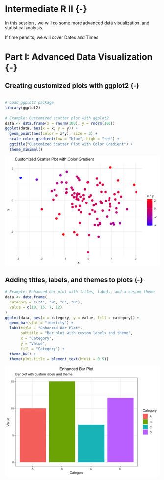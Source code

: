 
# Intermediate R II {-}

In this session , we will do some more advanced data visualization ,and  statistical analysis. 

If time permits, we will cover Dates and Times
# Part I: Advanced Data Visualization {-}


## Creating customized plots with ggplot2 {-}

```r

# Load ggplot2 package
library(ggplot2)

# Example: Customized scatter plot with ggplot2
data <- data.frame(x = rnorm(100), y = rnorm(100))
ggplot(data, aes(x = x, y = y)) +
  geom_point(aes(color = x*y), size = 3) +
  scale_color_gradient(low = "blue", high = "red") +
  ggtitle("Customized Scatter Plot with Color Gradient") +
  theme_minimal()
```

<img src="08-Intermediate-R-II-Part1_files/figure-html/unnamed-chunk-1-1.png" width="672" />


## Adding titles, labels, and themes to plots {-}


```r
# Example: Enhanced bar plot with titles, labels, and a custom theme
data <- data.frame(
  category = c("A", "B", "C", "D"),
  value = c(10, 15, 7, 12)
)
ggplot(data, aes(x = category, y = value, fill = category)) +
  geom_bar(stat = "identity") +
  labs(title = "Enhanced Bar Plot",
       subtitle = "Bar plot with custom labels and theme",
       x = "Category",
       y = "Value",
       fill = "Category") +
  theme_bw() +
  theme(plot.title = element_text(hjust = 0.5))
```

<img src="08-Intermediate-R-II-Part1_files/figure-html/unnamed-chunk-2-1.png" width="672" />

